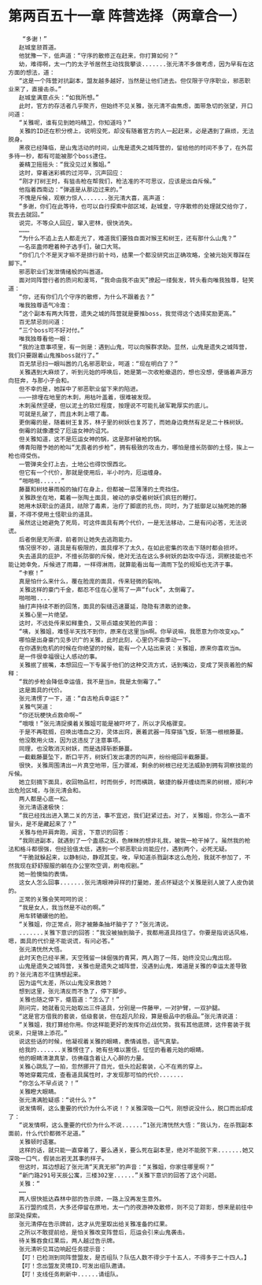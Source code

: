 # 第两百五十一章 阵营选择（两章合一）
        “多谢！”
       赵城皇颔首道。
       他犹豫一下，低声道：“守序的散修正在赶来，你打算如何？”
       幼，难得啊，太一门的太子爷居然主动找我攀谈.......张元清不多做考虑，因为早有在这方面的想法，道：
       “这是一个阵营对抗副本，盟友越多越好，当然是让他们进去。但仅限于守序职业，邪恶职业来了，直接击杀。”
       赵城皇满意点头：“如我所想。”
       此时，官方的存活者几乎聚齐，但始终不见关雅，张元清不由焦虑，面带急切的张望，开口问道：
       “关雅呢，谁有见到她吗精卫，你知道吗？”
       关雅的ID还在积分榜上，说明没死，却没有随着官方的人一起赶来，必是遇到了麻烦，无法脱身。
       黑夜已经降临，是山鬼活动的时间，山鬼是遗失之城阵营的，留给他的时间不多了，在外层多待一秒，都有可能被那个boss逮住。
       姜精卫摇摇头：“我没见过关雅姐。”
       这时，穿着迷彩裤的过河卒，沉声回应：
       “刚才打树王时，有狙击枪在帮我们，枪法准的不可思议，应该是出自斥候。”
       他指着西南边：“弹道是从那边过来的。”
       不愧是斥候，观察力惊人.......张元清大喜，高声道：
       “多谢，你们在此等待，也可以自行探索中部区域，赵城皇，守序散修的处理就交给你了，我去去就回。”
       说完，不等众人回应，窜入密林，很快消失。
       ………
       “为什么不追上去人都走光了，难道我们要独自面对猴王和树王，还有那什么山鬼？”
       一名巫蛊师瞪着种子选手们，破口大骂。
       “你们几个不是天才嘛不是排行前十吗，结果一个都没研究出正确攻略，全被元始天尊踩在脚下。”
       邪恶职业们发泄情绪般的叫嚣道。
       面对同阵营行者的质问和漫骂，“我命由我不由天”撩起一缕鬓发，转头看向唯我独尊，轻笑道：
       “你，还有你们几个守序的散修，为什么不跟着去？”
       唯我独尊语气冷澹：
       “这个副本有两大阵营，遗失之城的阵营就是要推boss，我觉得这个选择奖励更高。”
       百无禁忌则问道：
       “三个boss可不好对付。”
       唯我独尊看他一眼：
       “我的注意事项里，有一则是：遇到山鬼，可以向猴群求助。显然，山鬼是遗失之城阵营，我们只要跟着山鬼推boss就行了。”
       百无禁忌扫一眼叫嚣的几名邪恶职业，呵道：“现在明白了？”
       关雅遇到大麻烦了，听到元始的呼唤后，她是第一次收枪撤退的，想也没想，便循着声源方向狂奔，与那小子会和。
       但不幸的是，她踩中了邪恶职业留下来的陷进。
       ――一排埋在地里的木刺，用枯叶盖着，很难被发现。
       木刺虽然坚硬，但以泥土的软烂程度，按理说不可能扎破军靴厚实的底儿。
       可就是扎破了，而且木刺上喂了毒。
       更倒霉的是，随着树王复苏，林子里的树妖也复苏了，而她身边竟然有足足二十株树妖。
       倒霉的就像遭受了厄运女神的诅咒。
       但关雅知道，这不是厄运女神的锅，这是那杆破枪的锅。
       傅青阳赠予她的枪叫“无畏者的步枪”，拥有极致的攻击力，哪怕是擅长防御的土怪，挨上一枪也得受伤。
       一管弹夹全打上去，土地公也得饮恨西北。
       但它有一个代价，那就是使用后，半小时内，厄运缠身。
       “啪啪啪......”
       藤蔓和树枝暴雨般的抽打在身上，但都被一层薄薄的土壳挡住。
       关雅跌坐在地，戴着一张陶土面具，被动的承受着树妖们疯狂的鞭打。
       她用木妖职业的道具，祛除了毒素，治疗了脚底的扎伤，同时，为了抵御足以抽死她的藤蔓，不得不使用土怪职业的道具。
       虽然这让她避免了死局，可这件面具有两个代价，一是无法移动，二是有问必答，无法说谎。
       后者倒是无所谓，前者则让她失去逃跑能力。
       情况很不妙，道具是有极限的，面具撑不了太久，在如此密集的攻击下随时都会损坏。
       失去道具的庇护，不擅长防御的斥候，绝对无法在这么多树妖的勐攻中存活，洞察技能也不能让她幸免，斥候进了雨幕，一样得淋雨，就算能看出每一滴雨下坠的规矩也无济于事。
       “卡察！”
       真是怕什么来什么，覆在脸庞的面具，传来轻微的裂响。
       关雅这样的豪门千金，都忍不住在心里骂了一声“fuck”，太倒霉了。
       啪啪啪....
       抽打声持续不断的回荡，面具的裂缝迅速蔓延，隐隐有溃散的迹象。
       关雅心里一片绝望。
       这时，不远处传来如释重负，又带点嬉皮笑脸的声音：
       “咦，关雅姐，难怪半天找不到你，原来在这里当m啊。你早说嘛，我愿意为你改变xp。”
       哪怕是出身豪门见多识广的关雅，此时此刻，心里仍不由季动一下。
       在你遇到危机的时候在你绝望的时候，能有一个人站出来说：关雅姐，原来你喜欢当m。
       是一件很幸福很让人感动的事。
       关雅抿了抿嘴，本想回应一下专属于他们的这种交流方式，话到嘴边，变成了哭丧着脸的解释：
       “我的步枪会降低幸运值，我不是当m，我是太倒霉了。”
       这是面具的代价。
       张元清愣了一下，道：“自古枪兵幸运E？”
       关雅气哭道：
       “你还玩梗快点救命啊~”
       “哦哦！”张元清捉摸着关雅姐可能是被吓坏了，所以才风格骤变。
       于是不再耽搁，召唤出嗜血之刃，灵体出窍，裹着武器一阵穿插飞旋，斩落一根根藤蔓。
       他没敢用火烧，因为这违反了注意事项。
       同理，也没敢消灭树妖，而是选择斩断藤蔓。
       一截截藤蔓坠下，断口平齐，树妖们发出凄厉的叫声，纷纷缩回半截藤蔓。
       很快，关雅周围清出一片真空地带，压力骤减，剩余的树根已经无法威胁到拥有洞察技能的斥候。
       她立刻摘下面具，收回物品栏，时而侧步，时而横跳，敏捷的躲开缠绕而来的树根，顺利冲出危险区域，与张元清会和。
       两人都是心底一松。
       张元清语速极快：
       “我已经找出进入第二关的方法，事不宜迟，我们赶紧过去。对了，关雅姐，你怎么一直不冒头，是不是藏起来了？”
       关雅与他并肩奔跑，闻言，下意识的回答：
       “我刚进副本，就遇到了一个蛊惑之妖，色眯眯的想非礼我，被我一枪干掉了。虽然我的枪法和格斗都很强，但经验值太低，遇到一个邪恶职业尚能应付，遇到两个，必死无疑。
       “干脆就躲起来，以静制动，静观其变。唉，早知道杀戮副本这么危险，我就不参加了，不然我现在舒舒服服的躺在办公室吹空调，刷电视剧。”
       她一脸懊恼的表情。
       这女人怎么回事.......张元清眼神异样的打量她，差点怀疑这个关雅是别人披了人皮伪装的。
       正常的关雅会笑呵呵的说：
       “我是女人，我当然是不动的啊。”
       用车转辘碾他的脸。
       “关雅姐，你正常点，刚才被藤条抽坏脑子了？”张元清说。
       .......关雅下意识的回答：“我没被抽到脑子，我都用道具挡住了。你要是指说话风格，嗯，面具的代价是不能说谎，有问必答。”
       张元清恍然大悟。
       此时天色已经半黑，天空残留一抹倔强的青冥，两人跑了一阵，始终没见山鬼出现。
       山鬼是遗失之城阵营，关雅也是遗失之城阵营，没遇到山鬼，难道是关雅的幸运太差导致的？张元清忍不住猜想起来。
       因为运气太差，所以山鬼没来救她？
       想到这里，张元清反而不急了，停下脚步。
       关雅也随之停下，蹙眉道：“怎么了！”
       刚问完，她就看见元始取出三件道具，分别是一件藤甲，一对护臂，一双护腿。
       “这是官方借我的套装，低级套装，但在超凡阶段，算是极品中的极品。”张元清说道：
       “关雅姐，我打算给你用。你这样能更好的发挥你近战优势。我有其他底牌，这件套装于我说来，只是锦上添花。”
       说这些话的时候，他凝视着关雅的眼睛，表情诚恳，语气真挚。
       给我的.......关雅愣住了，她有些难以置信，怔怔的看着元始的眼睛。
       他的眼睛清澈真挚，彷佛蕴含着让人心醉的力量。
       关雅心跳乱了一拍，忽然挪开了目光，低头捡起套装，心不在焉的穿上。
       等她穿戴完成，查看道具属性时，才发现那可怕的代价.......
       “你怎么不早点说？！”
       关雅瞪大眼睛。
       张元清满脸疑惑：“说什么？”
       说发情啊，这么重要的代价为什么不说！？关雅深吸一口气，刚想说没什么，脱口而出却成了：
       “说发情啊，这么重要的代价为什么不说......”1张元清恍然大悟：“我认为，在杀戮副本面前，什么代价都微不足道。”
       关雅顿时语塞。
       这样的话，就只能一直穿着了，要么通关，要么死在副本里，绝对不能脱下来.......她又深吸一口气，假装出若无其事的样子。
       但这时，耳边想起了张元清“天真无邪”的声音：“关雅姐，你家住哪里啊？”
       “新门路291号天辰公寓，三楼302室......”关雅下意识的回答了这个问题。
       关雅：“
       ……
       两人很快抵达森林中部的告示牌，一路上没再发生意外。
       五行盟的成员，大多还停留在原地，太一门的夜游神及散修，则不见了踪影，想来是前往中部深处探索。
       张元清停在告示牌前，这才从兜里取出给关雅准备的红果。
       之所以不敢提前给，是怕关雅改变阵营后，厄运会引来山鬼袭击。
       待关雅吞食红果后，两人越过告示牌。
       张元清听见耳边响起任务提示音：
       【叮！已检测到同阵营盟友，是否组队？队伍人数不得少于十五人，不得多于二十四人。】
       【叮！念出盟友灵境ID.可发出组队邀请。
       【叮！支线任务刷新中......请组队。